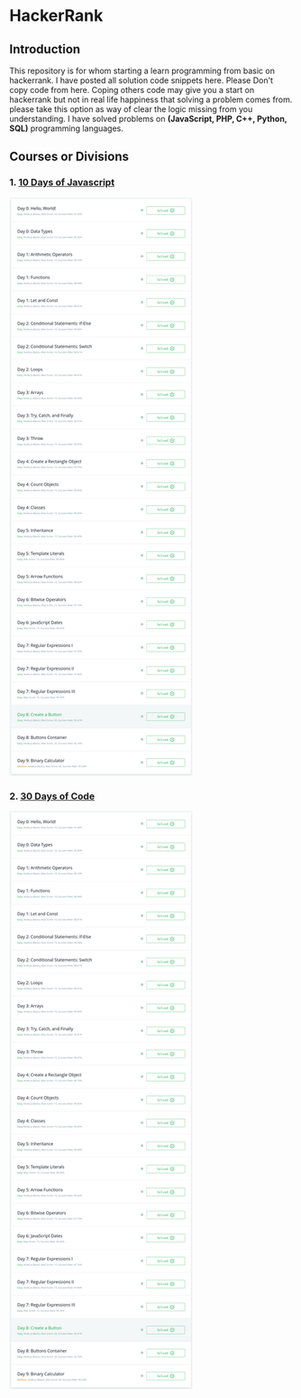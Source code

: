 # HackerRank
## Introduction
This repository is for whom starting a learn programming from basic on hackerrank. I have posted all solution code snippets here. Please Don't copy code from here. Coping others code may give you  a start on hackerrank but not in real life happiness that solving a problem comes from. please take this option as way of clear the logic missing from you understanding.
I have solved problems on **(JavaScript, PHP, C++, Python, SQL)** programming languages.
## Courses or Divisions
### 1. [10 Days of Javascript](https://www.hackerrank.com/domains/tutorials/10-days-of-javascript)
![10 Days of Javascript](10-days-of-javascript.png)
### 2. [30 Days of Code](https://www.hackerrank.com/domains/tutorials/30-days-of-code)
![30 Days of Code](10-days-of-javascript.png)




